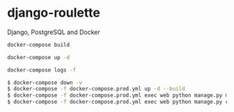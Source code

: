 # django-roulette

Django, PostgreSQL and Docker


```bash
docker-compose build
```
```bash
docker-compose up -d
```
```bash
docker-compose logs -f
```

```bash
$ docker-compose down -v
$ docker-compose -f docker-compose.prod.yml up -d --build
$ docker-compose -f docker-compose.prod.yml exec web python manage.py migrate --noinput
$ docker-compose -f docker-compose.prod.yml exec web python manage.py collectstatic --no-input --clear
```


